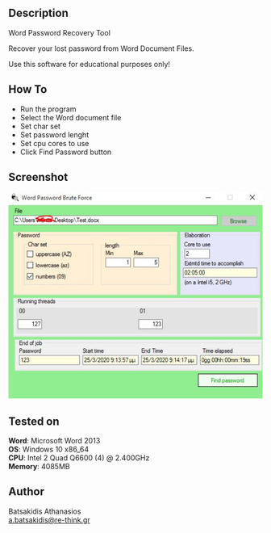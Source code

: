 
## Description ##

Word Password Recovery Tool<br>

Recover your lost password from Word Document Files.<br>

Use this software for educational purposes only!

## How To ##

* Run the program
* Select the Word document file
* Set char set
* Set password lenght
* Set cpu cores to use
* Click Find Password button

## Screenshot

![Alt text](/Screenshot/screen.jpg?raw=true "CovidSharp")

## Tested on ##

**Word**: Microsoft Word 2013<br>
**OS**: Windows 10 x86_64 <br>
**CPU**: Intel 2 Quad Q6600 (4) @ 2.400GHz <br>
**Memory**: 4085MB <br>

## Author ##

Batsakidis Athanasios<br>
a.batsakidis@re-think.gr
